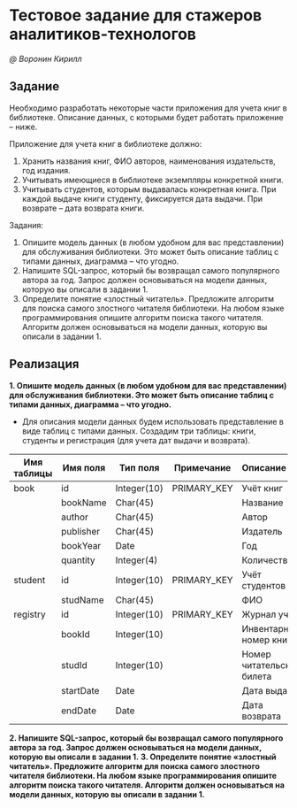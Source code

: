 # Тестовое задание для стажеров аналитиков-технологов

_@ Воронин Кирилл_

## Задание

Необходимо разработать некоторые части приложения для учета книг в библиотеке. Описание данных, с которыми будет работать приложение – ниже.

Приложение для учета книг в библиотеке должно:
1. Хранить названия книг, ФИО авторов, наименования издательств, год издания.
2. Учитывать имеющиеся в библиотеке экземпляры конкретной книги.
3. Учитывать студентов, которым выдавалась конкретная книга. При каждой выдаче книги студенту, фиксируется дата выдачи. При возврате – дата возврата книги.

Задания:
1.	Опишите модель данных (в любом удобном для вас представлении) для обслуживания библиотеки. Это может быть описание таблиц с типами данных, диаграмма – что угодно.
2.	Напишите SQL-запрос, который бы возвращал самого популярного автора за год. Запрос должен основываться на модели данных, которую вы описали в задании 1. 
3.	Определите понятие «злостный читатель».  Предложите алгоритм для поиска самого злостного читателя библиотеки. На любом языке программирования опишите алгоритм поиска такого читателя. Алгоритм должен основываться на модели данных, которую вы описали в задании 1.

## Реализация

**1.	Опишите модель данных (в любом удобном для вас представлении) для обслуживания библиотеки. Это может быть описание таблиц с типами данных, диаграмма – что угодно.**

* Для описания модели данных будем использовать представление в виде таблиц с типами данных. Создадим три таблицы: книги, студенты и регистрация (для учета дат выдачи и возврата).

|Имя таблицы|Имя поля	|Тип поля	|Примечание |Описание
|-----------|-----------|-----------|:---------:|:--------------------------
|book    	|id	        |Integer(10)|PRIMARY_KEY|Учёт книг
|	        |bookName	|Char(45)	|           |Название
|	        |author	    |Char(45)   |           |Автор
|	        |publisher	|Char(45)   |           |Издатель
|        	|bookYear	|Date	    |           |Год
|        	|quantity	|Integer(4)	|           |Количество 
|student	|id	        |Integer(10)|PRIMARY_KEY|Учёт студентов           
|	        |studName   |Char(45)   |           |ФИО	
|registry	|id	        |Integer(10)|PRIMARY_KEY|Журнал учёта           
|        	|bookId	    |Integer(10)|           |Инвентарный номер книги
|       	|studId	    |Integer(10)|           |Номер читательского билета	
|        	|startDate	|Date	    |           |Дата выдачи
|        	|endDate	|Date	    |           |Дата возврата

**2.	Напишите SQL-запрос, который бы возвращал самого популярного автора за год. Запрос должен основываться на модели данных, которую вы описали в задании 1.**
**3.	Определите понятие «злостный читатель».  Предложите алгоритм для поиска самого злостного читателя библиотеки. На любом языке программирования опишите алгоритм поиска такого читателя. Алгоритм должен основываться на модели данных, которую вы описали в задании 1.**
